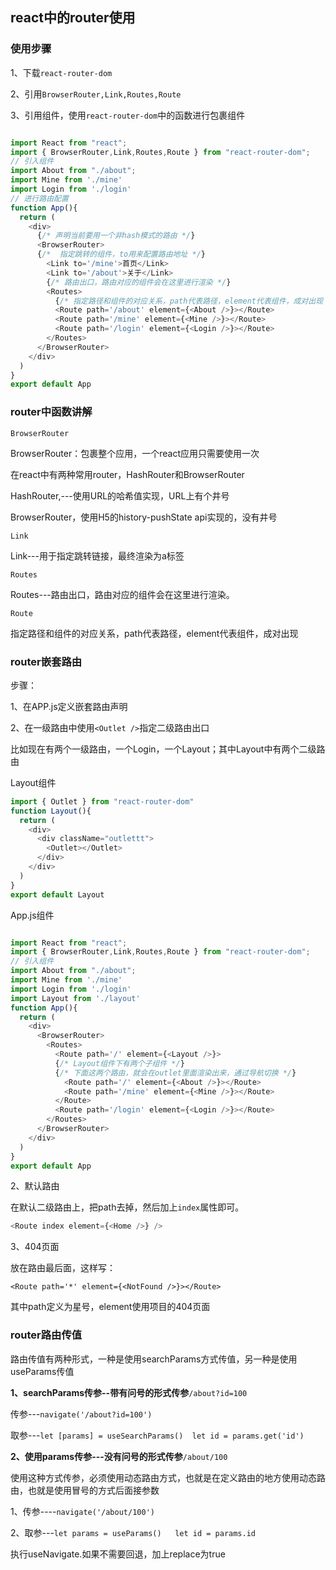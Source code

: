 ## react中的router使用

### 使用步骤

1、下载`react-router-dom`

2、引用`BrowserRouter,Link,Routes,Route`

3、引用组件，使用`react-router-dom`中的函数进行包裹组件

```js

import React from "react";
import { BrowserRouter,Link,Routes,Route } from "react-router-dom";
// 引入组件
import About from "./about";
import Mine from './mine'
import Login from './login'
// 进行路由配置
function App(){
  return (
    <div>
      {/* 声明当前要用一个非hash模式的路由 */}
      <BrowserRouter>
      {/*  指定跳转的组件，to用来配置路由地址 */}
        <Link to='/mine'>首页</Link>
        <Link to='/about'>关于</Link>
        {/* 路由出口，路由对应的组件会在这里进行渲染 */}
        <Routes>
          {/* 指定路径和组件的对应关系，path代表路径，element代表组件，成对出现 */}
          <Route path='/about' element={<About />}></Route>
          <Route path='/mine' element={<Mine />}></Route>
          <Route path='/login' element={<Login />}></Route>
        </Routes>
      </BrowserRouter>
    </div>
  )
}
export default App
```

### router中函数讲解

`BrowserRouter`

BrowserRouter：包裹整个应用，一个react应用只需要使用一次

在react中有两种常用router，HashRouter和BrowserRouter

HashRouter,---使用URL的哈希值实现，URL上有个井号

BrowserRouter，使用H5的history-pushState api实现的，没有井号

`Link`

Link---用于指定跳转链接，最终渲染为a标签

`Routes`

Routes---路由出口，路由对应的组件会在这里进行渲染。

`Route`

指定路径和组件的对应关系，path代表路径，element代表组件，成对出现 

### router嵌套路由

步骤：

1、在APP.js定义嵌套路由声明

2、在一级路由中使用`<Outlet />`指定二级路由出口

比如现在有两个一级路由，一个Login，一个Layout；其中Layout中有两个二级路由

Layout组件

```js
import { Outlet } from "react-router-dom"
function Layout(){
  return (
    <div>
      <div className="outlettt">
        <Outlet></Outlet>
      </div>
    </div>
  )
}
export default Layout
```

App.js组件

```js

import React from "react";
import { BrowserRouter,Link,Routes,Route } from "react-router-dom";
// 引入组件
import About from "./about";
import Mine from './mine'
import Login from './login'
import Layout from './layout'
function App(){
  return (
    <div>
      <BrowserRouter>
        <Routes>
          <Route path='/' element={<Layout />}>
          {/* Layout组件下有两个子组件 */}
          {/* 下面这两个路由，就会在outlet里面渲染出来，通过导航切换 */}
            <Route path='/' element={<About />}></Route>
            <Route path='/mine' element={<Mine />}></Route>
          </Route>
          <Route path='/login' element={<Login />}></Route>
        </Routes>
      </BrowserRouter>
    </div>
  )
}
export default App
```

2、默认路由

在默认二级路由上，把path去掉，然后加上`index`属性即可。

```js
<Route index element={<Home />} />
```

3、404页面

放在路由最后面，这样写：

`<Route path='*' element={<NotFound />}></Route>`

其中path定义为星号，element使用项目的404页面

### router路由传值

路由传值有两种形式，一种是使用searchParams方式传值，另一种是使用useParams传值

**1、searchParams传参--带有问号的形式传参**`/about?id=100`

传参---`navigate('/about?id=100')`

取参---`let [params] = useSearchParams()  let id = params.get('id')`

**2、使用params传参---没有问号的形式传参**`/about/100`

使用这种方式传参，必须使用动态路由方式，也就是在定义路由的地方使用动态路由，也就是使用冒号的方式后面接参数

1、传参----`navigate('/about/100')`

2、取参---`let params = useParams()   let id = params.id`

执行useNavigate.如果不需要回退，加上replace为true
